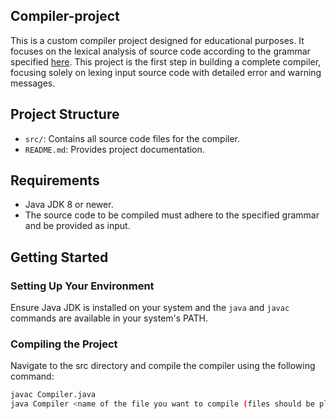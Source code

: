 ## Compiler-project

This is a custom compiler project designed for educational purposes. It focuses on the lexical analysis of source code according to the grammar specified [here](https://www.labouseur.com/courses/compilers/grammar.pdf). This project is the first step in building a complete compiler, focusing solely on lexing input source code with detailed error and warning messages.

## Project Structure

- `src/`: Contains all source code files for the compiler.
- `README.md`: Provides project documentation.

## Requirements

- Java JDK 8 or newer.
- The source code to be compiled must adhere to the specified grammar and be provided as input.

## Getting Started

### Setting Up Your Environment

Ensure Java JDK is installed on your system and the `java` and `javac` commands are available in your system's PATH.

### Compiling the Project

Navigate to the src directory and compile the compiler using the following command:

```bash
javac Compiler.java
java Compiler <name of the file you want to compile (files should be places inside the testcases folder)>
```
